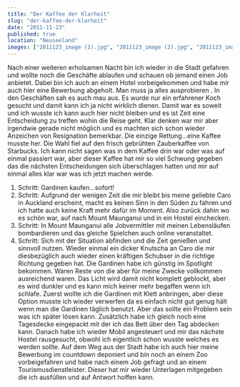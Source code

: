 ```yaml
---
title: "Der Kaffee der Klarheit"
slug: "der-kaffee-der-klarheit"
date: "2011-11-23"
published: true
location: "Neuseeland"
images: ["2011123_image (1).jpg", "2011123_image (2).jpg", "2011123_image (3).jpg"]
---
```


Nach einer weiteren erholsamen Nacht bin ich wieder in die Stadt gefahren und wollte noch die Geschäfte ablaufen und schauen ob jemand einen Job anbietet. Dabei bin ich auch an einem Hotel vorbeigekommen und habe mir auch hier eine Bewerbung abgeholt. Man muss ja alles ausprobieren .
In den Geschäften sah es auch mau aus. Es wurde nur ein erfahrener Koch gesucht und damit kann ich ja nicht wirklich dienen. Damit war es soweit und ich wusste ich kann auch hier nicht bleiben und es ist Zeit eine Entscheidung zu treffen wohin die Reise geht. Klar denken war mir aber irgendwie gerade nicht möglich und es machten sich schon wieder Anzeichen von Resignation bemerkbar. Die einzige Rettung...eine Kaffee musste her. Die Wahl fiel auf den frisch gebrühten Zauberkaffee von Starbucks. Ich kann nicht sagen was in dem Kaffee drin war oder was auf einmal passiert war, aber dieser Kaffee hat mir so viel Schwung gegeben das die nächsten Entscheidungen sich überschlagen hatten und mir auf einmal alles klar war was ich jetzt machen werde.
1. Schritt: Gardinen kaufen...sofort!
2. Schritt: Aufgrund der wenigen Zeit die mir bleibt bis meine geliebte Caro in Auckland erscheint, macht es keinen Sinn in den Süden zu fahren und ich hatte auch keine Kraft mehr dafür im Moment. Also zurück dahin wo es schön war, auf nach Mount Maunganui und in ein Hostel einchecken.
3. Schritt: In Mount Maunganui alle Jobvermittler mit meinen Lebensläufen bombardieren und das gleiche Spielchen auch online veranstaltet.
4. Schritt: Sich mit der Situation abfinden und die Zeit genießen und sinnvoll nutzen. Wieder einmal ein dicker Knutscha an Caro die mir diesbezüglich auch wieder einen kräftigen Schubser in die richtige Richtung gegeben hat.
Die Gardinen habe ich günstig im Spotlight bekommen. Waren Reste von die aber für meine Zwecke vollkommen ausreichend waren. Das Licht wird damit nicht komplett geblockt, aber es wird dunkler und es kann mich keiner mehr begaffen wenn ich schlafe. Zuerst wollte ich die Gardinen mit Klett anbringen, aber diese Option musste ich wieder verwerfen da es einfach nicht gut genug hält wenn man die Gardinen täglich benutzt. Aber das sollte ein Problem sein was ich später lösen kann. Zusätzlich habe ich gleich noch eine Tagesdecke eingepackt mit der ich das Bett über den Tag abdecken kann. 
Danach habe ich wieder Mobil angesteuert und mir das nächste Hostel rausgesucht, obwohl ich eigentlich schon wusste welches es werden sollte. Auf dem Weg aus der Stadt habe ich auch hier meine Bewerbung im countdown deponiert und bin noch an einem Zoo vorbeigefahren und habe nach einem Job gefragt und an einem Tourismusdienstleister. Dieser hat mir wieder Unterlagen mitgegeben die ich ausfüllen und auf Antwort hoffen kann.